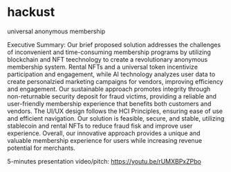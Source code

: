 # hackust
universal anonymous membership

Executive Summary: 
Our brief proposed solution addresses the challenges of inconvenient and time-consuming membership programs by utilizing blockchain and NFT teechnology to create a revolutionary anonymous membership system. Rental NFTs and a universal token incentivize participation and engagement, while AI technology analyzes user data to create personalzied marketing campaigns for vendors, improving efficiency and engagement. Our sustainable approach promotes integrity through non-returnable security deposit for fraud victims, providing a reliable and user-friendly membership experience that benefits both customers and vendors. The UI/UX design follows the HCI Principles, ensuring ease of use and efficient navigation. Our solution is feasible, secure, and stable, utilizing stablecoin and rental NFTs to reduce fraud fisk and improve user experience. Overall, our innovative approach provides a unique and valuable membership experience for users while increasing revenue potential for merchants.

5-minutes presentation video/pitch:
https://youtu.be/rUMXBPxZPbo
